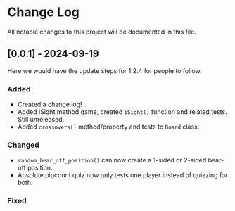 
# Change Log
All notable changes to this project will be documented in this file.

## [0.0.1] - 2024-09-19

Here we would have the update steps for 1.2.4 for people to follow.

### Added

- Created a change log!
- Added iSight method game, created `iSight()` function and related tests. Still unreleased.
- Added `crossovers()` method/property and tests to `Board` class.

### Changed

- `random_bear_off_position()` can now create a 1-sided or 2-sided bear-off position.
- Absolute pipcount quiz now only tests one player instead of quizzing for both.

### Fixed
